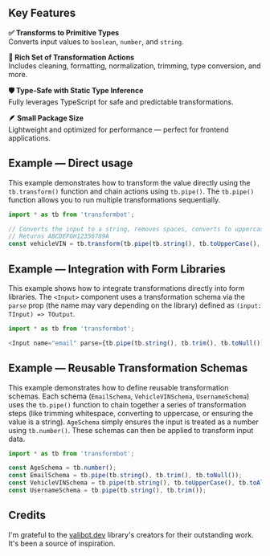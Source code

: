 ## Key Features

**✅ Transforms to Primitive Types**\
Converts input values to `boolean`, `number`, and `string`.

**🧼 Rich Set of Transformation Actions**\
Includes cleaning, formatting, normalization, trimming, type conversion, and more.

**🛡️ Type-Safe with Static Type Inference**\
Fully leverages TypeScript for safe and predictable transformations.

**🪶 Small Package Size**\
Lightweight and optimized for performance — perfect for frontend applications.

## Example — Direct usage

<!-- prettier-ignore -->
This example demonstrates how to transform the value directly using the `tb.transform()` function and chain actions
using `tb.pipe()`. The `tb.pipe()` function allows you to run multiple transformations sequentially.

```ts
import * as tb from 'transformbot';

// Converts the input to a string, removes spaces, converts to uppercase, removes non-alphanumeric characters, and converts to null if the result is empty.
// Returns ABCDEFGH12356789A
const vehicleVIN = tb.transform(tb.pipe(tb.string(), tb.toUpperCase(), tb.toAlphanumeric(), tb.toNull()), "abcdefgh12356789--a");
```

## Example — Integration with Form Libraries

<!-- prettier-ignore -->
This example shows how to integrate transformations directly into form libraries.
The `<Input>` component uses a transformation schema via the `parse` prop (the name may vary depending on the library)
defined as `(input: TInput) => TOutput`.

```ts
import * as tb from 'transformbot';

<Input name="email" parse={tb.pipe(tb.string(), tb.trim(), tb.toNull())} type="email" />
```

## Example — Reusable Transformation Schemas

<!-- prettier-ignore -->
This example demonstrates how to define reusable transformation schemas.
Each schema (`EmailSchema`, `VehicleVINSchema`, `UsernameSchema`) uses the `tb.pipe()` function to chain together
a series of transformation steps (like trimming whitespace, converting to uppercase, or ensuring the value is a string).
`AgeSchema` simply ensures the input is treated as a number using `tb.number()`.
These schemas can then be applied to transform input data.

```ts
import * as tb from 'transformbot';

const AgeSchema = tb.number();
const EmailSchema = tb.pipe(tb.string(), tb.trim(), tb.toNull());
const VehicleVINSchema = tb.pipe(tb.string(), tb.toUpperCase(), tb.toAlphanumeric(), tb.toNull());
const UsernameSchema = tb.pipe(tb.string(), tb.trim());
```

## Credits

I'm grateful to the [valibot.dev](https://valibot.dev/) library's creators for their outstanding work. It's been a source of inspiration.

[license-image]: https://img.shields.io/badge/License-MIT-brightgreen.svg
[license-url]: https://opensource.org/licenses/MIT
[npm-image]: https://img.shields.io/npm/v/transformbotb.svg
[npm-url]: https://npmjs.org/package/transformbot
[downloads-image]: https://img.shields.io/npm/dm/transformbotb.svg
